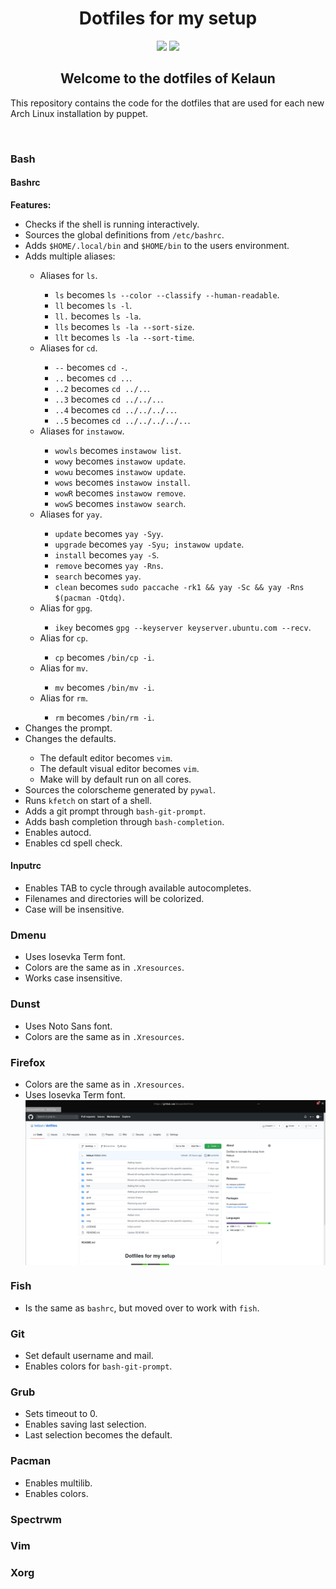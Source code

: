<div align="center">
  <h1>Dotfiles for my setup</h1>
</div>

<div align="center">
  <img src="https://img.shields.io/maintenance/yes/2020?label=maintained&style=flat-square"> <img src="https://img.shields.io/badge/contribution-welcome-brightgreen&?style=flat-square">

  <h2>Welcome to the dotfiles of Kelaun</h2>
</div>

<div align="left">
  <p>
    This repository contains the code for the dotfiles that are used for each new Arch Linux installation by puppet.<br>
  </p>
	<br>
	<h3>Bash</h3>
		<h4>Bashrc</h4>
			<p>
				<b>Features:</b>
				<ul>
					<li>Checks if the shell is running interactively.</li>
					<li>Sources the global definitions from <code>/etc/bashrc</code>.</li>
					<li>Adds <code>$HOME/.local/bin</code> and <code>$HOME/bin</code> to the users environment.</li>
					<li>Adds multiple aliases:</li>
						<ul>
							<li>Aliases for <code>ls</code>.</li>
								<ul>
									<li><code>ls</code> becomes <code>ls --color --classify --human-readable</code>.</li>
									<li><code>ll</code> becomes <code>ls -l</code>.</li>
									<li><code>ll.</code> becomes <code>ls -la</code>.</li>
									<li><code>lls</code> becomes <code>ls -la --sort-size</code>.</li>
									<li><code>llt</code> becomes <code>ls -la --sort-time</code>.</li>
								</ul>
							<li>Aliases for <code>cd</code>.</li>
								<ul>
									<li><code>--</code> becomes <code>cd -</code>.</li>
									<li><code>..</code> becomes <code>cd ..</code>.</li>
									<li><code>..2</code> becomes <code>cd ../..</code>.</li>
									<li><code>..3</code> becomes <code>cd ../../..</code>.</li>
									<li><code>..4</code> becomes <code>cd ../../../..</code>.</li>
									<li><code>..5</code> becomes <code>cd ../../../../..</code>.</li>
								</ul>
							<li>Aliases for <code>instawow</code>.</li>
								<ul>
									<li><code>wowls</code> becomes <code>instawow list</code>.</li>
									<li><code>wowy</code> becomes <code>instawow update</code>.</li>
									<li><code>wowu</code> becomes <code>instawow update</code>.</li>
									<li><code>wows</code> becomes <code>instawow install</code>.</li>
									<li><code>wowR</code> becomes <code>instawow remove</code>.</li>
									<li><code>wowS</code> becomes <code>instawow search</code>.</li>
								</ul>
							<li>Aliases for <code>yay</code>.</li>
								<ul>
									<li><code>update</code> becomes <code>yay -Syy</code>.</li>
									<li><code>upgrade</code> becomes <code>yay -Syu; instawow update</code>.</li>
									<li><code>install</code> becomes <code>yay -S</code>.</li>
									<li><code>remove</code> becomes <code>yay -Rns</code>.</li>
									<li><code>search</code> becomes <code>yay</code>.</li>
									<li><code>clean</code> becomes <code>sudo paccache -rk1 && yay -Sc && yay -Rns $(pacman -Qtdq)</code>.</li>
								</ul>
							<li>Alias for <code>gpg</code>.</li>
								<ul>
									<li><code>ikey</code> becomes <code>gpg --keyserver keyserver.ubuntu.com --recv</code>.</li>
								</ul>
							<li>Alias for <code>cp</code>.</li>
								<ul>
									<li><code>cp</code> becomes <code>/bin/cp -i</code>.</li>
								</ul>
							<li>Alias for <code>mv</code>.</li>
								<ul>
									<li><code>mv</code> becomes <code>/bin/mv -i</code>.</li>
								</ul>
							<li>Alias for <code>rm</code>.</li>
								<ul>
									<li><code>rm</code> becomes <code>/bin/rm -i</code>.</li>
								</ul>
						</ul>
					<li>Changes the prompt.</li>
					<li>Changes the defaults.</li>
						<ul>
							<li>The default editor becomes <code>vim</code>.</li>
							<li>The default visual editor becomes <code>vim</code>.</li>
							<li>Make will by default run on all cores.</li>
						</ul>
					<li>Sources the colorscheme generated by <code>pywal</code>.</li>
					<li>Runs <code>kfetch</code> on start of a shell.</li>
					<li>Adds a git prompt through <code>bash-git-prompt</code>.</li>
					<li>Adds bash completion through <code>bash-completion</code>.</li>
					<li>Enables autocd.</li>
					<li>Enables cd spell check.</li>
				</ul>
			</p>
		<h4>Inputrc</h4>
      <p>
				<ul>
					<li>Enables TAB to cycle through available autocompletes.</li>
					<li>Filenames and directories will be colorized.</li>
					<li>Case will be insensitive.</li>
				</ul>
			</p>
	<h3>Dmenu</h3>
		<p>
			<ul>
				<li>Uses Iosevka Term font.</li>
				<li>Colors are the same as in <code>.Xresources</code>.</li>
				<li>Works case insensitive.</li>
			</ul>
		</p>
	<h3>Dunst</h3>
		<p>
			<ul>
				<li>Uses Noto Sans font.</li>
				<li>Colors are the same as in <code>.Xresources</code>.</li>
			</ul>
		</p>
	<h3>Firefox</h3>
		<p>
			<ul>
				<li>Colors are the same as in <code>.Xresources</code>.</li>
				<li>
					Uses Iosevka Term font.
					<br>
					<img src="https://raw.githubusercontent.com/kelaun/screenshots/master/firefox.png" align="center">
				</li>
			</ul>
		</p>
	<h3>Fish</h3>
		<p>
			<ul>
				<li>Is the same as <code>bashrc</code>, but moved over to work with <code>fish</code>.</li>
			</ul>
		</p>
	<h3>Git</h3>
		<p>
			<ul>
				<li>Set default username and mail.</li>
				<li>Enables colors for <code>bash-git-prompt</code>.</li>
			</ul>
		</p>
	<h3>Grub</h3>
		<p>
			<ul>
				<li>Sets timeout to 0.</li>
				<li>Enables saving last selection.</li>
				<li>Last selection becomes the default.</li>
			</ul>
		</p>
	<h3>Pacman</h3>
		<p>
			<ul>
				<li>Enables multilib.</li>
				<li>Enables colors.</li>
			</ul>
		</p>
	<h3>Spectrwm</h3>
	<h3>Vim</h3>
	<h3>Xorg</h3>
</div>
